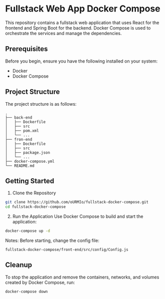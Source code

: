 # Fullstack Web App Docker Compose

This repository contains a fullstack web application that uses React for the frontend and Spring Boot for the backend. Docker Compose is used to orchestrate the services and manage the dependencies.

## Prerequisites

Before you begin, ensure you have the following installed on your system:

* Docker
* Docker Compose

## Project Structure

The project structure is as follows:

```text
.
├── back-end
│   ├── Dockerfile
│   ├── src
│   ├── pom.xml
│   └── ...
├── fron-end
│   ├── Dockerfile
│   ├── src
│   ├── package.json
│   └── ...
├── docker-compose.yml
└── README.md
```

## Getting Started

1) Clone the Repository

```sh
git clone https://github.com/oURMIo/fullstack-docker-compose.git
cd fullstack-docker-compose
```

2) Run the Application
   Use Docker Compose to build and start the application:

```sh
docker-compose up -d
```

Notes: Before starting, change the config file:

```text
fullstack-docker-compose/front-end/src/config/Config.js
```

## Cleanup

To stop the application and remove the containers, networks, and volumes created by Docker Compose, run:

```sh
docker-compose down
```
